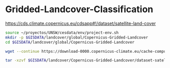 # Gridded-Landcover-Classification

https://cds.climate.copernicus.eu/cdsapp#!/dataset/satellite-land-cover


```sh
source ~/proyectos/UNSW/cesdata/env/project-env.sh
mkdir -p $GISDATA/landcover/global/Copernicus-Gridded-Landcover
cd $GISDATA/landcover/global/Copernicus-Gridded-Landcover

wget --continue https://download-0000.copernicus-climate.eu/cache-compute-0000/cache/data1/dataset-satellite-land-cover-27e96432-1999-4965-83c5-d07b0a66e371.tar.gz

tar -xzvf $GISDATA/landcover/Copernicus-Gridded-Landcover/dataset-satellite-land-cover-27e96432-1999-4965-83c5-d07b0a66e371.tar.gz
```
